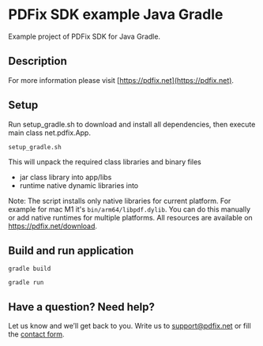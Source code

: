 # PDFix SDK example Java Gradle

Example project of PDFix SDK for Java Gradle.

## Description

For more information please visit [https://pdfix.net](https://pdfix.net).

## Setup

Run setup_gradle.sh to download and install all dependencies, then execute main class net.pdfix.App.
```
setup_gradle.sh
```

This will unpack the required class libraries and binary files 
- jar class library into app/libs 
- runtime native dynamic libraries into

Note: The script installs only native libraries for current platform. For example for mac M1 it's `bin/arm64/libpdf.dylib`. You can do this manually or add native runtimes for multiple platforms.
All resources are available on https://pdfix.net/download.

## Build and run application

```
gradle build
```
```
gradle run
```

## Have a question? Need help?
Let us know and we’ll get back to you. Write us to support@pdfix.net or fill the [contact form](https://pdfix.net/support/).